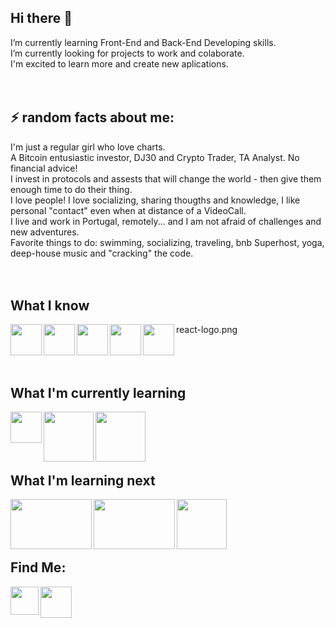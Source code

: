 ## Hi there 👋  ##
<div>
    I’m currently learning Front-End and Back-End Developing skills.<br>
    I’m currently looking for projects to work and colaborate.<br>
    I'm excited to learn more and create new aplications.
</div>
<br>
<br>

## ⚡ random facts about me:  ##
<div>
    I'm just a regular girl who love charts.<br>
    A Bitcoin entusiastic investor, DJ30 and Crypto Trader, TA Analyst. No financial advice!<br>
    I invest in protocols and assests that will change the world - then give them enough time to do their thing.<br>
    I love people! I love socializing, sharing thougths and knowledge, I like personal "contact" even when at distance of a VideoCall. <br>
    I live and work in Portugal, remotely... and I am not afraid of challenges and new adventures.<br>
    Favorite things to do: swimming, socializing, traveling, bnb Superhost, yoga, deep-house music and "cracking" the code.<br>
</div>    
<br>        
<br>    
  
## What I know ## 
<div>
  <img align="left" width="50" height="50" src='https://user-images.githubusercontent.com/64487769/129619433-52ea163e-7158-4a4e-8945-d07e8a3fa222.png'>
  <img align="left" width="50" height="50" src='https://user-images.githubusercontent.com/64487769/129619883-20dab533-4c88-42e0-8b35-e16d8c48e467.png'>
  <img align="left" width="50" height="50" src='https://user-images.githubusercontent.com/64487769/129619929-4dd98aee-9429-432c-9924-1603d633b078.png'>   
  <img align="left" width="50" height="50" src='https://user-images.githubusercontent.com/64487769/129619967-02de5112-8b64-4c2f-8e07-09382945e2ee.png'>
  <img align="left" width="50" height="50" src='https://user-images.githubusercontent.com/64487769/129619978-1027ef83-7b12-4b10-a19b-0434867f94ce.png'>
    react-logo.png
  <br>
  <br>
</div>
<br>
<br>

## What I'm currently learning ## 
<div>

  <img align="left" width="50" height="50" src='https://user-images.githubusercontent.com/64487769/129619999-66eb2e41-a284-4f10-a726-e705098d5b10.png'>
  <img align="left" width="80" height="80" src='https://user-images.githubusercontent.com/64487769/129627468-0e150d1a-14e4-461f-b590-4cf4a60cff10.png'>
  <img align="left" width="80" height="80" src='https://user-images.githubusercontent.com/64487769/129627444-194a8ac5-8e51-4d1b-8aa1-58ef4d7e2d8c.png'>
  <br>
  <br>
</div>
<br>
<br>

## What I'm learning next ## 
<div>
  <img align="left" width="130" height="80" src='https://user-images.githubusercontent.com/64487769/129627367-9e37e50f-f93c-495c-9bb7-7364010d70fd.png'>
  <img align="left" width="130" height="80" src='https://user-images.githubusercontent.com/64487769/129627403-332687c5-85ab-440e-8f79-06f228969478.png'>
  <img align="left" width="80" height="80" src='https://user-images.githubusercontent.com/64487769/136248626-b82708b2-f0b2-49c3-8d75-a0b74c358b12.png'>  
  <br>
  <br>
</div>
<br>
<br>

## Find Me: ##
  <div>
        <a href="https://www.linkedin.com/in/anaaraujo/">
           <img align="left" width="45" height="45" src='https://user-images.githubusercontent.com/64487769/129624210-f316fbe6-2984-4519-ba19-a266339dd2a7.png'>
        </a>
        <a href="mailto:asaraujo.ndlx@gmail.com">
           <img align="left" width="50" height="50" src='https://user-images.githubusercontent.com/64487769/129623823-4afa3249-4334-4a81-b5a4-3b75e64b2530.png'>
        </a>
  </div>
